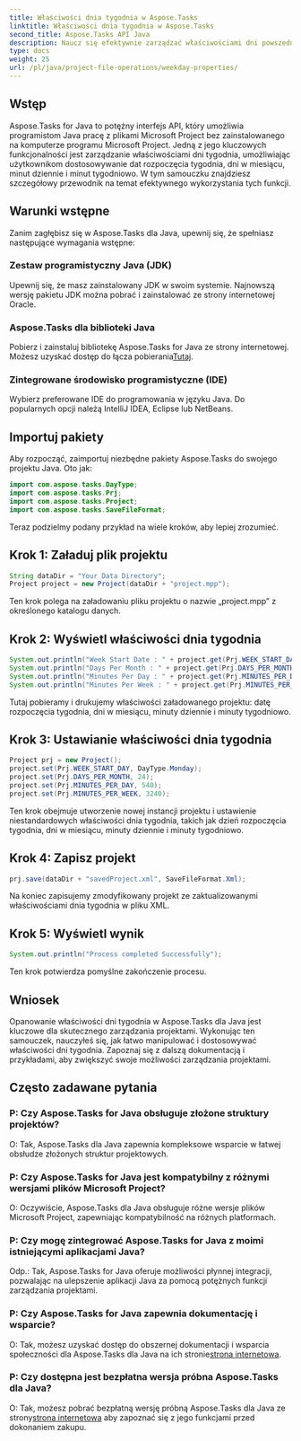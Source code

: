 ```yaml
---
title: Właściwości dnia tygodnia w Aspose.Tasks
linktitle: Właściwości dnia tygodnia w Aspose.Tasks
second_title: Aspose.Tasks API Java
description: Naucz się efektywnie zarządzać właściwościami dni powszednich w Aspose.Tasks dla Java. Z łatwością dostosuj daty rozpoczęcia tygodnia, dni w miesiącu i nie tylko.
type: docs
weight: 25
url: /pl/java/project-file-operations/weekday-properties/
---
```

## Wstęp
Aspose.Tasks for Java to potężny interfejs API, który umożliwia programistom Java pracę z plikami Microsoft Project bez zainstalowanego na komputerze programu Microsoft Project. Jedną z jego kluczowych funkcjonalności jest zarządzanie właściwościami dni tygodnia, umożliwiając użytkownikom dostosowywanie dat rozpoczęcia tygodnia, dni w miesiącu, minut dziennie i minut tygodniowo. W tym samouczku znajdziesz szczegółowy przewodnik na temat efektywnego wykorzystania tych funkcji.
## Warunki wstępne
Zanim zagłębisz się w Aspose.Tasks dla Java, upewnij się, że spełniasz następujące wymagania wstępne:
### Zestaw programistyczny Java (JDK)
Upewnij się, że masz zainstalowany JDK w swoim systemie. Najnowszą wersję pakietu JDK można pobrać i zainstalować ze strony internetowej Oracle.
### Aspose.Tasks dla biblioteki Java
 Pobierz i zainstaluj bibliotekę Aspose.Tasks for Java ze strony internetowej. Możesz uzyskać dostęp do łącza pobierania[Tutaj](https://releases.aspose.com/tasks/java/).
### Zintegrowane środowisko programistyczne (IDE)
Wybierz preferowane IDE do programowania w języku Java. Do popularnych opcji należą IntelliJ IDEA, Eclipse lub NetBeans.
## Importuj pakiety
Aby rozpocząć, zaimportuj niezbędne pakiety Aspose.Tasks do swojego projektu Java. Oto jak:

```java
import com.aspose.tasks.DayType;
import com.aspose.tasks.Prj;
import com.aspose.tasks.Project;
import com.aspose.tasks.SaveFileFormat;
```

Teraz podzielmy podany przykład na wiele kroków, aby lepiej zrozumieć.
## Krok 1: Załaduj plik projektu
```java
String dataDir = "Your Data Directory";
Project project = new Project(dataDir + "project.mpp");
```
Ten krok polega na załadowaniu pliku projektu o nazwie „project.mpp” z określonego katalogu danych.
## Krok 2: Wyświetl właściwości dnia tygodnia
```java
System.out.println("Week Start Date : " + project.get(Prj.WEEK_START_DAY).toString());
System.out.println("Days Per Month : " + project.get(Prj.DAYS_PER_MONTH).toString());
System.out.println("Minutes Per Day : " + project.get(Prj.MINUTES_PER_DAY).toString());
System.out.println("Minutes Per Week : " + project.get(Prj.MINUTES_PER_WEEK).toString());
```
Tutaj pobieramy i drukujemy właściwości załadowanego projektu: datę rozpoczęcia tygodnia, dni w miesiącu, minuty dziennie i minuty tygodniowo.
## Krok 3: Ustawianie właściwości dnia tygodnia
```java
Project prj = new Project();
project.set(Prj.WEEK_START_DAY, DayType.Monday);
project.set(Prj.DAYS_PER_MONTH, 24);
project.set(Prj.MINUTES_PER_DAY, 540);
project.set(Prj.MINUTES_PER_WEEK, 3240);
```
Ten krok obejmuje utworzenie nowej instancji projektu i ustawienie niestandardowych właściwości dnia tygodnia, takich jak dzień rozpoczęcia tygodnia, dni w miesiącu, minuty dziennie i minuty tygodniowo.
## Krok 4: Zapisz projekt
```java
prj.save(dataDir + "savedProject.xml", SaveFileFormat.Xml);
```
Na koniec zapisujemy zmodyfikowany projekt ze zaktualizowanymi właściwościami dnia tygodnia w pliku XML.
## Krok 5: Wyświetl wynik
```java
System.out.println("Process completed Successfully");
```
Ten krok potwierdza pomyślne zakończenie procesu.
## Wniosek
Opanowanie właściwości dni tygodnia w Aspose.Tasks dla Java jest kluczowe dla skutecznego zarządzania projektami. Wykonując ten samouczek, nauczyłeś się, jak łatwo manipulować i dostosowywać właściwości dni tygodnia. Zapoznaj się z dalszą dokumentacją i przykładami, aby zwiększyć swoje możliwości zarządzania projektami.
## Często zadawane pytania
### P: Czy Aspose.Tasks for Java obsługuje złożone struktury projektów?
O: Tak, Aspose.Tasks dla Java zapewnia kompleksowe wsparcie w łatwej obsłudze złożonych struktur projektowych.
### P: Czy Aspose.Tasks for Java jest kompatybilny z różnymi wersjami plików Microsoft Project?
O: Oczywiście, Aspose.Tasks dla Java obsługuje różne wersje plików Microsoft Project, zapewniając kompatybilność na różnych platformach.
### P: Czy mogę zintegrować Aspose.Tasks for Java z moimi istniejącymi aplikacjami Java?
Odp.: Tak, Aspose.Tasks for Java oferuje możliwości płynnej integracji, pozwalając na ulepszenie aplikacji Java za pomocą potężnych funkcji zarządzania projektami.
### P: Czy Aspose.Tasks for Java zapewnia dokumentację i wsparcie?
 O: Tak, możesz uzyskać dostęp do obszernej dokumentacji i wsparcia społeczności dla Aspose.Tasks dla Java na ich stronie[strona internetowa](https://releases.aspose.com/).
### P: Czy dostępna jest bezpłatna wersja próbna Aspose.Tasks dla Java?
O: Tak, możesz pobrać bezpłatną wersję próbną Aspose.Tasks dla Java ze strony[strona internetowa](https://reference.aspose.com/tasks/java/) aby zapoznać się z jego funkcjami przed dokonaniem zakupu.